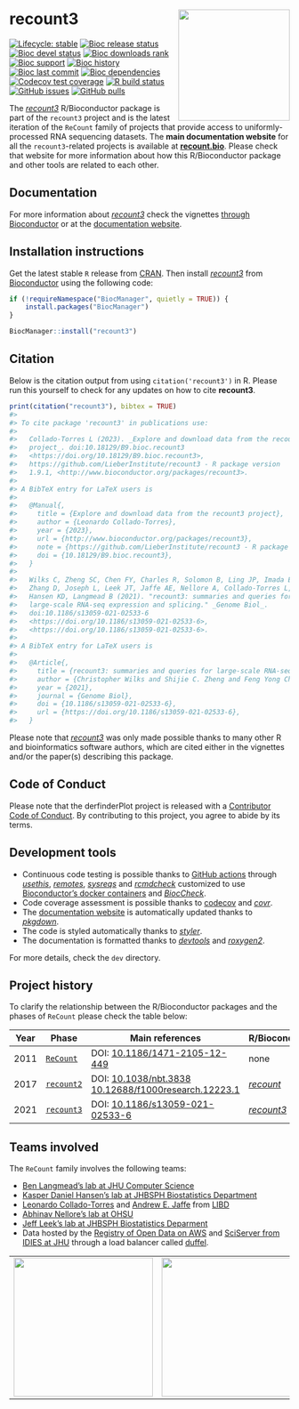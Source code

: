 
<!-- README.md is generated from README.Rmd. Please edit that file -->

# recount3 <img src="man/figures/logo.png" align="right" width="200px" >

<!-- badges: start -->

[![Lifecycle:
stable](https://img.shields.io/badge/lifecycle-stable-brightgreen.svg)](https://lifecycle.r-lib.org/articles/stages.html#stable)
[![Bioc release
status](http://www.bioconductor.org/shields/build/release/bioc/recount3.svg)](https://bioconductor.org/checkResults/release/bioc-LATEST/recount3)
[![Bioc devel
status](http://www.bioconductor.org/shields/build/devel/bioc/recount3.svg)](https://bioconductor.org/checkResults/devel/bioc-LATEST/recount3)
[![Bioc downloads
rank](https://bioconductor.org/shields/downloads/release/recount3.svg)](http://bioconductor.org/packages/stats/bioc/recount3/)
[![Bioc
support](https://bioconductor.org/shields/posts/recount3.svg)](https://support.bioconductor.org/tag/recount3)
[![Bioc
history](https://bioconductor.org/shields/years-in-bioc/recount3.svg)](https://bioconductor.org/packages/release/bioc/html/recount3.html#since)
[![Bioc last
commit](https://bioconductor.org/shields/lastcommit/devel/bioc/recount3.svg)](http://bioconductor.org/checkResults/devel/bioc-LATEST/recount3/)
[![Bioc
dependencies](https://bioconductor.org/shields/dependencies/release/recount3.svg)](https://bioconductor.org/packages/release/bioc/html/recount3.html#since)
[![Codecov test
coverage](https://codecov.io/gh/LieberInstitute/recount3/branch/master/graph/badge.svg)](https://codecov.io/gh/LieberInstitute/recount3?branch=master)
[![R build
status](https://github.com/LieberInstitute/recount3/actions/workflows/check-bioc.yml/badge.svg)](https://github.com/LieberInstitute/recount3/actions/workflows/check-bioc.yml)
[![GitHub
issues](https://img.shields.io/github/issues/LieberInstitute/recount3)](https://github.com/LieberInstitute/recount3/issues)
[![GitHub
pulls](https://img.shields.io/github/issues-pr/LieberInstitute/recount3)](https://github.com/LieberInstitute/recount3/pulls)
<!-- badges: end -->

The *[recount3](https://bioconductor.org/packages/3.16/recount3)*
R/Bioconductor package is part of the `recount3` project and is the
latest iteration of the `ReCount` family of projects that provide access
to uniformly-processed RNA sequencing datasets. The **main documentation
website** for all the `recount3`-related projects is available at
[**recount.bio**](https://LieberInstitute.github.io/recount3-docs).
Please check that website for more information about how this
R/Bioconductor package and other tools are related to each other.

## Documentation

For more information about
*[recount3](https://bioconductor.org/packages/3.16/recount3)* check the
vignettes [through
Bioconductor](http://bioconductor.org/packages/recount3) or at the
[documentation website](http://lieberinstitute.github.io/recount3).

## Installation instructions

Get the latest stable `R` release from
[CRAN](http://cran.r-project.org/). Then install
*[recount3](https://bioconductor.org/packages/3.16/recount3)* from
[Bioconductor](http://bioconductor.org/) using the following code:

``` r
if (!requireNamespace("BiocManager", quietly = TRUE)) {
    install.packages("BiocManager")
}

BiocManager::install("recount3")
```

## Citation

Below is the citation output from using `citation('recount3')` in R.
Please run this yourself to check for any updates on how to cite
**recount3**.

``` r
print(citation("recount3"), bibtex = TRUE)
#> 
#> To cite package 'recount3' in publications use:
#> 
#>   Collado-Torres L (2023). _Explore and download data from the recount3
#>   project_. doi:10.18129/B9.bioc.recount3
#>   <https://doi.org/10.18129/B9.bioc.recount3>,
#>   https://github.com/LieberInstitute/recount3 - R package version
#>   1.9.1, <http://www.bioconductor.org/packages/recount3>.
#> 
#> A BibTeX entry for LaTeX users is
#> 
#>   @Manual{,
#>     title = {Explore and download data from the recount3 project},
#>     author = {Leonardo Collado-Torres},
#>     year = {2023},
#>     url = {http://www.bioconductor.org/packages/recount3},
#>     note = {https://github.com/LieberInstitute/recount3 - R package version 1.9.1},
#>     doi = {10.18129/B9.bioc.recount3},
#>   }
#> 
#>   Wilks C, Zheng SC, Chen FY, Charles R, Solomon B, Ling JP, Imada EL,
#>   Zhang D, Joseph L, Leek JT, Jaffe AE, Nellore A, Collado-Torres L,
#>   Hansen KD, Langmead B (2021). "recount3: summaries and queries for
#>   large-scale RNA-seq expression and splicing." _Genome Biol_.
#>   doi:10.1186/s13059-021-02533-6
#>   <https://doi.org/10.1186/s13059-021-02533-6>,
#>   <https://doi.org/10.1186/s13059-021-02533-6>.
#> 
#> A BibTeX entry for LaTeX users is
#> 
#>   @Article{,
#>     title = {recount3: summaries and queries for large-scale RNA-seq expression and splicing},
#>     author = {Christopher Wilks and Shijie C. Zheng and Feng Yong Chen and Rone Charles and Brad Solomon and Jonathan P. Ling and Eddie Luidy Imada and David Zhang and Lance Joseph and Jeffrey T. Leek and Andrew E. Jaffe and Abhinav Nellore and Leonardo Collado-Torres and Kasper D. Hansen and Ben Langmead},
#>     year = {2021},
#>     journal = {Genome Biol},
#>     doi = {10.1186/s13059-021-02533-6},
#>     url = {https://doi.org/10.1186/s13059-021-02533-6},
#>   }
```

Please note that
*[recount3](https://bioconductor.org/packages/3.16/recount3)* was only
made possible thanks to many other R and bioinformatics software
authors, which are cited either in the vignettes and/or the paper(s)
describing this package.

## Code of Conduct

Please note that the derfinderPlot project is released with a
[Contributor Code of
Conduct](https://contributor-covenant.org/version/2/0/CODE_OF_CONDUCT.html).
By contributing to this project, you agree to abide by its terms.

## Development tools

- Continuous code testing is possible thanks to [GitHub
  actions](https://www.tidyverse.org/blog/2020/04/usethis-1-6-0/)
  through *[usethis](https://CRAN.R-project.org/package=usethis)*,
  *[remotes](https://CRAN.R-project.org/package=remotes)*,
  *[sysreqs](https://github.com/r-hub/sysreqs)* and
  *[rcmdcheck](https://CRAN.R-project.org/package=rcmdcheck)* customized
  to use [Bioconductor’s docker
  containers](https://www.bioconductor.org/help/docker/) and
  *[BiocCheck](https://bioconductor.org/packages/3.16/BiocCheck)*.
- Code coverage assessment is possible thanks to
  [codecov](https://codecov.io/gh) and
  *[covr](https://CRAN.R-project.org/package=covr)*.
- The [documentation website](http://lieberinstitute.github.io/recount3)
  is automatically updated thanks to
  *[pkgdown](https://CRAN.R-project.org/package=pkgdown)*.
- The code is styled automatically thanks to
  *[styler](https://CRAN.R-project.org/package=styler)*.
- The documentation is formatted thanks to
  *[devtools](https://CRAN.R-project.org/package=devtools)* and
  *[roxygen2](https://CRAN.R-project.org/package=roxygen2)*.

For more details, check the `dev` directory.

## Project history

To clarify the relationship between the R/Bioconductor packages and the
phases of `ReCount` please check the table below:

| Year | Phase                                                         | Main references                                                                                                                            | R/Bioconductor                                                |
|------|---------------------------------------------------------------|--------------------------------------------------------------------------------------------------------------------------------------------|---------------------------------------------------------------|
| 2011 | [`ReCount`](http://bowtie-bio.sourceforge.net/recount/)       | DOI: [10.1186/1471-2105-12-449](https://doi.org/10.1186/1471-2105-12-449)                                                                  | none                                                          |
| 2017 | [`recount2`](https://jhubiostatistics.shinyapps.io/recount/)  | DOI: [10.1038/nbt.3838](https://doi.org/10.1038/nbt.3838) [10.12688/f1000research.12223.1](https://doi.org/10.12688/f1000research.12223.1) | *[recount](https://bioconductor.org/packages/3.16/recount)*   |
| 2021 | [`recount3`](https://LieberInstitute.github.io/recount3-docs) | DOI: [10.1186/s13059-021-02533-6](https://doi.org/10.1186/s13059-021-02533-6)                                                              | *[recount3](https://bioconductor.org/packages/3.16/recount3)* |

## Teams involved

The `ReCount` family involves the following teams:

- [Ben Langmead’s lab at JHU Computer
  Science](http://www.langmead-lab.org/)
- [Kasper Daniel Hansen’s lab at JHBSPH Biostatistics
  Department](https://www.hansenlab.org/)
- [Leonardo Collado-Torres](http://lcolladotor.github.io/) and
  [Andrew E. Jaffe](http://aejaffe.com/) from
  [LIBD](https://www.libd.org/)
- [Abhinav Nellore’s lab at OHSU](http://nellore.bio/)
- [Jeff Leek’s lab at JHBSPH Biostatistics
  Deparment](http://jtleek.com/)
- Data hosted by the [Registry of Open Data on
  AWS](https://registry.opendata.aws/recount/) and [SciServer from IDIES
  at JHU](https://www.sciserver.org/) through a load balancer called
  [duffel](https://github.com/nellore/digitalocean-duffel).

|                                                                                                                                                                               |                                                                                                              |                                                                                                                                                                         |                                                                                                                                                   |                                                                                                                                                 |
|-------------------------------------------------------------------------------------------------------------------------------------------------------------------------------|--------------------------------------------------------------------------------------------------------------|-------------------------------------------------------------------------------------------------------------------------------------------------------------------------|---------------------------------------------------------------------------------------------------------------------------------------------------|-------------------------------------------------------------------------------------------------------------------------------------------------|
| <a href="http://www.langmead-lab.org/"><img src="http://www.langmead-lab.org/wp-content/uploads/2014/01/Screen-Shot-2014-02-02-at-5.20.13-PM-1024x199.png" width="250px"></a> | <a href="https://www.libd.org/"><img src="http://lcolladotor.github.io/img/LIBD_logo.jpg" width="250px"></a> | <a href="http://nellore.bio/"><img src="https://seekvectorlogo.net/wp-content/uploads/2018/08/oregon-health-science-university-ohsu-vector-logo.png" width="250px"></a> | <a href="https://www.sciserver.org/"><img src="https://skyserver.sdss.org/dr14/en/images/sciserver_logo_inverted_vertical.png" width="250px"></a> | <a href="https://registry.opendata.aws/recount/"><img src="https://assets.opendata.aws/img/AWS-Logo_White-Color_300x180.png" width="250px"></a> |

<script type='text/javascript' id='clustrmaps' src='//cdn.clustrmaps.com/map_v2.js?cl=ffffff&w=300&t=n&d=4xd7F6p1BfdRypx-yEodrXiKhC0xvF0bJJywqR8rMKQ'></script>
<!-- Global site tag (gtag.js) - Google Analytics -->
<script async src="https://www.googletagmanager.com/gtag/js?id=UA-163623894-1"></script>
<script>
  window.dataLayer = window.dataLayer || [];
  function gtag(){dataLayer.push(arguments);}
  gtag('js', new Date());

  gtag('config', 'UA-163623894-1');
</script>
